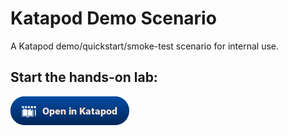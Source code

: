 # Katapod Demo Scenario

A Katapod demo/quickstart/smoke-test scenario for internal use.

## Start the hands-on lab:

[![Open in Katapod](https://github.com/DataStax-Academy/katapod-shared-assets/blob/main/images/open-in-katapod.png)](https://gitpod.io/#https://github.com/DataStax-Academy/katapod-quickstart)

